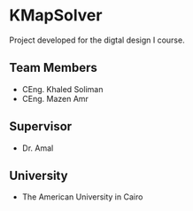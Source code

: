 # KMapSolver
Project developed for the digtal design I course.

## Team Members
- CEng. Khaled Soliman
- CEng. Mazen Amr

## Supervisor
- Dr. Amal

## University
- The American University in Cairo
